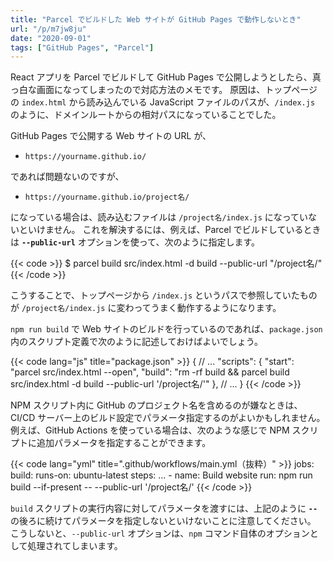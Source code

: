 ```yaml
---
title: "Parcel でビルドした Web サイトが GitHub Pages で動作しないとき"
url: "/p/m7jw8ju"
date: "2020-09-01"
tags: ["GitHub Pages", "Parcel"]
---
```


React アプリを Parcel でビルドして GitHub Pages で公開しようとしたら、真っ白な画面になってしまったので対応方法のメモです。
原因は、トップページの `index.html` から読み込んでいる JavaScript ファイルのパスが、`/index.js` のように、ドメインルートからの相対パスになっていることでした。

GitHub Pages で公開する Web サイトの URL が、

- `https://yourname.github.io/`

であれば問題ないのですが、

- `https://yourname.github.io/project名/`

になっている場合は、読み込むファイルは `/project名/index.js` になっていないといけません。
これを解決するには、例えば、Parcel でビルドしているときは __`--public-url`__ オプションを使って、次のように指定します。

{{< code >}}
$ parcel build src/index.html -d build --public-url "/project名/"
{{< /code >}}

こうすることで、トップページから `/index.js` というパスで参照していたものが `/project名/index.js` に変わってうまく動作するようになります。

`npm run build` で Web サイトのビルドを行っているのであれば、`package.json` 内のスクリプト定義で次のように記述しておけばよいでしょう。

{{< code lang="js" title="package.json" >}}
{
  // ...
  "scripts": {
    "start": "parcel src/index.html --open",
    "build": "rm -rf build && parcel build src/index.html -d build --public-url '/project名/'"
  },
  // ...
}
{{< /code >}}

NPM スクリプト内に GitHub のプロジェクト名を含めるのが嫌なときは、CI/CD サーバー上のビルド設定でパラメータ指定するのがよいかもしれません。
例えば、GitHub Actions を使っている場合は、次のような感じで NPM スクリプトに追加パラメータを指定することができます。

{{< code lang="yml" title=".github/workflows/main.yml（抜粋）" >}}
jobs:
  build:
    runs-on: ubuntu-latest
    steps:
    ...
    - name: Build website
      run: npm run build --if-present -- --public-url '/project名/'
{{< /code >}}

`build` スクリプトの実行内容に対してパラメータを渡すには、上記のように __`--`__ の後ろに続けてパラメータを指定しないといけないことに注意してください。
こうしないと、`--public-url` オプションは、`npm` コマンド自体のオプションとして処理されてしまいます。


